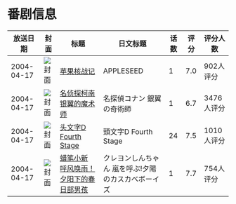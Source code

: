 # 番剧信息

|放送日期|封面|标题|日文标题|话数|评分|评分人数|
|---|---|---|---|---|---|---|
|2004-04-17|![封面](https://lain.bgm.tv/pic/cover/c/ef/57/472_9vPZK.jpg)|[苹果核战记](https://bangumi.tv/subject/472)|APPLESEED|1|7.0|902人评分|
|2004-04-17|![封面](https://lain.bgm.tv/pic/cover/c/67/88/2974_693ZQ.jpg)|[名侦探柯南 银翼的魔术师](https://bangumi.tv/subject/2974)|名探偵コナン 銀翼の奇術師|1|6.7|3476人评分|
|2004-04-17|![封面](https://lain.bgm.tv/pic/cover/c/c9/11/3816_eTotY.jpg)|[头文字D Fourth Stage](https://bangumi.tv/subject/3816)|頭文字D Fourth Stage|24|7.5|1010人评分|
|2004-04-17|![封面](https://lain.bgm.tv/pic/cover/c/2a/ac/8991_qPJJ8.jpg)|[蜡笔小新 呼风唤雨！夕阳下的春日部男孩](https://bangumi.tv/subject/8991)|クレヨンしんちゃん 嵐を呼ぶ!夕陽のカスカベボーイズ|1|7.7|754人评分|
